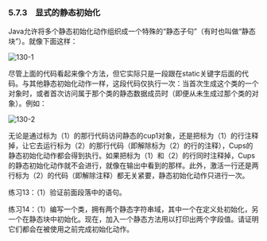 ### 5.7.3　显式的静态初始化

Java允许将多个静态初始化动作组织成一个特殊的“静态子句”（有时也叫做“静态块”）。就像下面这样：

![130-1](../Images/image02756.jpeg)

尽管上面的代码看起来像个方法，但它实际只是一段跟在static关键字后面的代码。与其他静态初始化动作一样，这段代码仅执行一次：当首次生成这个类的一个对象时，或者首次访问属于那个类的静态数据成员时（即便从未生成过那个类的对象）。例如：

![130-2](../Images/image02757.jpeg)

无论是通过标为（1）的那行代码访问静态的cup1对象，还是把标为（1）的行注释掉，让它去运行标为（2）的那行代码（即解除标为（2）的行的注释），Cups的静态初始化动作都会得到执行。如果把标为（1）和（2）的行同时注释掉，Cups的静态初始化动作就不会进行，就像在输出中看到的那样。此外，激活一行还是两行标为（2）的代码（即解除注释）都无关紧要，静态初始化动作只进行一次。

练习13：（1）验证前面段落中的语句。

练习14：（1）编写一个类，拥有两个静态字符串域，其中一个在定义处初始化，另一个在静态块中初始化。现在，加入一个静态方法用以打印出两个字段值。请证明它们都会在被使用之前完成初始化动作。
